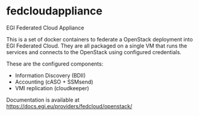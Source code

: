 # fedcloudappliance
EGI Federated Cloud Appliance

This is a set of docker containers to federate a OpenStack deployment into EGI
Federated Cloud. They are all packaged on a single VM that runs the services
and connects to the OpenStack using configured credentials.

These are the configured components:
* Information Discovery (BDII)
* Accounting (cASO + SSMsend)
* VMI replication (cloudkeeper)

Documentation is available at https://docs.egi.eu/providers/fedcloud/openstack/
